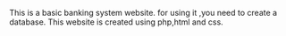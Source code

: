 This is a basic banking system website.
for using it ,you need to create a database.
This website is created using php,html and css.
